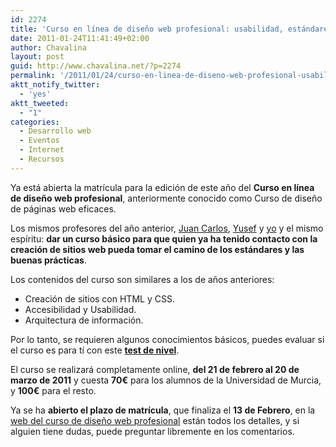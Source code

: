 ```yaml
---
id: 2274
title: 'Curso en línea de diseño web profesional: usabilidad, estándares y arquitectura de información (2ª edición)'
date: 2011-01-24T11:41:49+02:00
author: Chavalina
layout: post
guid: http://www.chavalina.net/?p=2274
permalink: '/2011/01/24/curso-en-linea-de-diseno-web-profesional-usabilidad-estandares-y-arquitectura-de-informacion-2%c2%aa-edicion/'
aktt_notify_twitter:
  - 'yes'
aktt_tweeted:
  - "1"
categories:
  - Desarrollo web
  - Eventos
  - Internet
  - Recursos
---
```

Ya está abierta la matrícula para la edición de este año del **Curso en línea de diseño web profesional**, anteriormente conocido como Curso de diseño de páginas web eficaces.

Los mismos profesores del año anterior, [Juan Carlos](http://usalo.es/los-autores#jc), [Yusef](http://www.nosolousabilidad.com/hassan/) y [yo](http://www.inmabermejo.com/) y el mismo espíritu: **dar un curso básico para que quien ya ha tenido contacto con la creación de sitios web pueda tomar el camino de los estándares y las buenas prácticas**.

Los contenidos del curso son similares a los de años anteriores:

  * Creación de sitios con HTML y CSS.
  * Accesibilidad y Usabilidad.
  * Arquitectura de información.

Por lo tanto, se requieren algunos conocimientos básicos, puedes evaluar si el curso es para tí con este **[test de nivel](http://www.um.es/estudios/cursos/webpro/form.php)**.

El curso se realizará completamente online, **del 21 de febrero al 20 de marzo de 2011** y cuesta **70€** para los alumnos de la Universidad de Murcia, y **100€** para el resto.

Ya se ha **abierto el plazo de matrícula**, que finaliza el **13 de Febrero**, en la <a href="http://www.um.es/estudios/cursos/webpro/" target="_blank">web del curso de diseño web profesional</a> están todos los detalles, y si alguien tiene dudas, puede preguntar libremente en los comentarios.